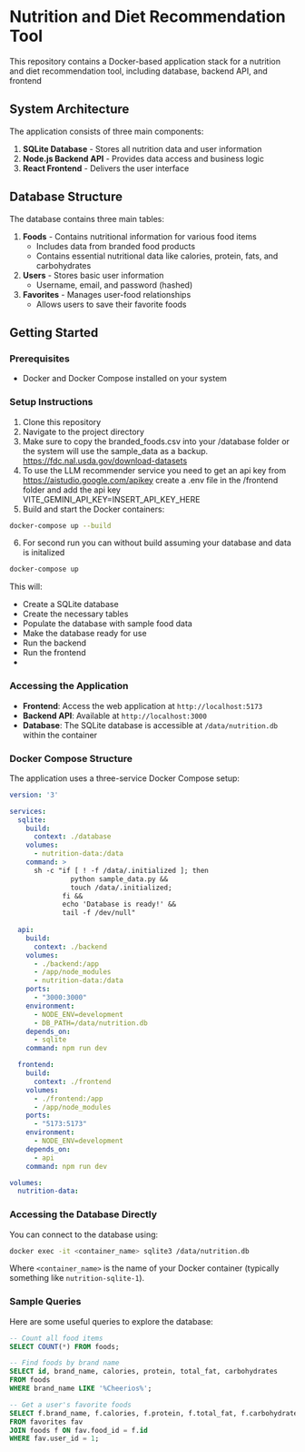 # Nutrition and Diet Recommendation Tool

This repository contains a Docker-based application stack for a nutrition and diet recommendation tool, including database, backend API, and frontend

## System Architecture

The application consists of three main components:

1. **SQLite Database** - Stores all nutrition data and user information
2. **Node.js Backend API** - Provides data access and business logic
3. **React Frontend** - Delivers the user interface

## Database Structure

The database contains three main tables:

1. **Foods** - Contains nutritional information for various food items
   - Includes data from branded food products
   - Contains essential nutritional data like calories, protein, fats, and carbohydrates
2. **Users** - Stores basic user information
   - Username, email, and password (hashed)
3. **Favorites** - Manages user-food relationships
   - Allows users to save their favorite foods

## Getting Started

### Prerequisites

- Docker and Docker Compose installed on your system

### Setup Instructions

1. Clone this repository
2. Navigate to the project directory
3. Make sure to copy the branded_foods.csv into your /database folder or the system will use the sample_data as a backup.  https://fdc.nal.usda.gov/download-datasets
4. To use the LLM recommender service you need to get an api key from https://aistudio.google.com/apikey create a .env file in the /frontend folder and add the api key  VITE_GEMINI_API_KEY=INSERT_API_KEY_HERE
5. Build and start the Docker containers:

```bash
docker-compose up --build
```
6. For second run you can without build assuming your database and data is initalized

```bash
docker-compose up 
```

This will:
- Create a SQLite database
- Create the necessary tables
- Populate the database with sample food data
- Make the database ready for use
- Run the backend
- Run the frontend
- 

### Accessing the Application

- **Frontend**: Access the web application at `http://localhost:5173`
- **Backend API**: Available at `http://localhost:3000`
- **Database**: The SQLite database is accessible at `/data/nutrition.db` within the container

### Docker Compose Structure

The application uses a three-service Docker Compose setup:

```yaml
version: '3'

services:
  sqlite:
    build:
      context: ./database
    volumes:
      - nutrition-data:/data
    command: >
      sh -c "if [ ! -f /data/.initialized ]; then
               python sample_data.py &&
               touch /data/.initialized;
             fi &&
             echo 'Database is ready!' &&
             tail -f /dev/null"
  
  api:
    build:
      context: ./backend
    volumes:
      - ./backend:/app
      - /app/node_modules
      - nutrition-data:/data
    ports:
      - "3000:3000"
    environment:
      - NODE_ENV=development
      - DB_PATH=/data/nutrition.db
    depends_on:
      - sqlite
    command: npm run dev

  frontend:
    build:
      context: ./frontend
    volumes:
      - ./frontend:/app
      - /app/node_modules
    ports:
      - "5173:5173"
    environment:
      - NODE_ENV=development
    depends_on:
      - api
    command: npm run dev

volumes:
  nutrition-data:
```

### Accessing the Database Directly

You can connect to the database using:

```bash
docker exec -it <container_name> sqlite3 /data/nutrition.db
```

Where `<container_name>` is the name of your Docker container (typically something like `nutrition-sqlite-1`).

### Sample Queries

Here are some useful queries to explore the database:

```sql
-- Count all food items
SELECT COUNT(*) FROM foods;

-- Find foods by brand name
SELECT id, brand_name, calories, protein, total_fat, carbohydrates 
FROM foods 
WHERE brand_name LIKE '%Cheerios%';

-- Get a user's favorite foods
SELECT f.brand_name, f.calories, f.protein, f.total_fat, f.carbohydrates
FROM favorites fav
JOIN foods f ON fav.food_id = f.id
WHERE fav.user_id = 1;
```

